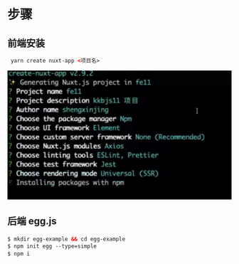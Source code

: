 # 步骤
## 前端安装
````html
 yarn create nuxt-app <项目名>
````
<!-- 2019-09-13_.png -->
![nuxt-app的使用](../../image/2019-09-13_202538.png)
## 后端 egg.js
````html
$ mkdir egg-example && cd egg-example
$ npm init egg --type=simple
$ npm i
````

